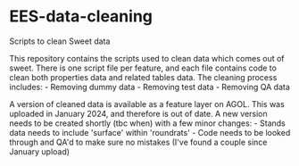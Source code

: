 # EES-data-cleaning
Scripts to clean Sweet data

This repository contains the scripts used to clean data which comes out of sweet. 
There is one script file per feature, and each file contains code to clean both properties data and related tables data.
The cleaning process includes:
          - Removing dummy data
          - Removing test data
          - Removing QA data

A version of cleaned data is available as a feature layer on AGOL. This was uploaded in January 2024, and therefore is out of date.
A new version needs to be created shortly (tbc when) with a few minor changes:
    - Stands data needs to include 'surface' within 'roundrats'
    - Code needs to be looked through and QA'd to make sure no mistakes (I've found a couple since January upload)
